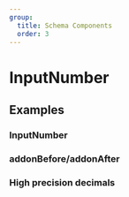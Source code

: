 ```yaml
---
group:
  title: Schema Components
  order: 3
---
```


# InputNumber

## Examples

### InputNumber

<code src="./demos/inputNumber.tsx"></code>

### addonBefore/addonAfter

<code src="./demos/addonBefore&addonAfter.tsx"></code>

### High precision decimals

<code src="./demos/highPrecisionDecimals.tsx"></code>
